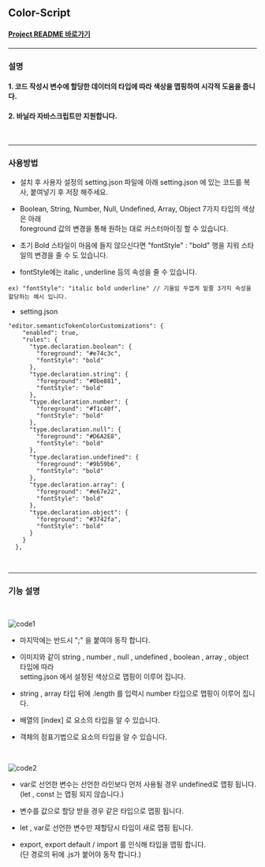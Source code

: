 ## Color-Script

#### [Project README 바로가기](https://www.doran-chat.com/)

---

### 설명

#### 1. 코드 작성시 변수에 할당한 데이터의 타입에 따라 색상을 맵핑하여 시각적 도움을 줍니다.

#### 2. 바닐라 자바스크립트만 지원합니다.

<br />

---

### 사용방법

- 설치 후 사용자 설정의 setting.json 파일에 아래 setting.json 에 있는 코드를 복사, 붙여넣기 후 저장 해주세요.

- Boolean, String, Number, Null, Undefined, Array, Object 7가지 타입의 색상은 아래  
  foreground 값의 변경을 통해 원하는 대로 커스터마이징 할 수 있습니다.

- 초기 Bold 스타일이 마음에 들지 않으신다면 "fontStyle" : "bold" 행을 지워 스타일의 변경을 줄 수 도 있습니다.

- fontStyle에는 italic , underline 등의 속성을 줄 수 있습니다.

```
ex) "fontStyle": "italic bold underline" // 기울임 두껍게 밑줄 3가지 속성을 할당하는 예시 입니다.
```

- setting.json

```
"editor.semanticTokenColorCustomizations": {
    "enabled": true,
    "rules": {
      "type.declaration.boolean": {
        "foreground": "#e74c3c",
        "fontStyle": "bold"
      },
      "type.declaration.string": {
        "foreground": "#0be881",
        "fontStyle": "bold"
      },
      "type.declaration.number": {
        "foreground": "#f1c40f",
        "fontStyle": "bold"
      },
      "type.declaration.null": {
        "foreground": "#D6A2E8",
        "fontStyle": "bold"
      },
      "type.declaration.undefined": {
        "foreground": "#9b59b6",
        "fontStyle": "bold"
      },
      "type.declaration.array": {
        "foreground": "#e67e22",
        "fontStyle": "bold"
      },
      "type.declaration.object": {
        "foreground": "#3742fa",
        "fontStyle": "bold"
      }
    }
  },
```

<br />

---

### 기능 설명

<br />

![code1](https://user-images.githubusercontent.com/78071591/158436862-c9fe8073-1856-473f-8956-d834c9a38665.gif)

- 마지막에는 반드시 ";" 을 붙여야 동작 합니다.

- 이미지와 같이 string , number , null , undefined , boolean , array , object 타입에 따라  
  setting.json 에서 설정된 색상으로 맵핑이 이루어 집니다.

- string , array 타입 뒤에 .length 를 입력시 number 타입으로 맵핑이 이루어 집니다.

- 배열의 [index] 로 요소의 타입을 알 수 있습니다.

- 객체의 점표기법으로 요소의 타입을 알 수 있습니다.

<br />

![code2](https://user-images.githubusercontent.com/78071591/158436877-180dce01-9788-43bd-9384-cee4b46c1c60.gif)

- var로 선언한 변수는 선언한 라인보다 먼저 사용될 경우 undefined로 맵핑 됩니다.  
  (let , const 는 맵핑 되지 않습니다.)

- 변수를 값으로 할당 받을 경우 같은 타입으로 맵핑 됩니다.

- let , var로 선언한 변수만 재할당시 타입이 새로 맵핑 됩니다.

- export, export default / import 를 인식해 타입을 맵핑 합니다.  
  (단 경로의 뒤에 .js가 붙어야 동작 합니다.)
